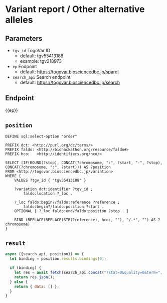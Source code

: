 # Variant report / Other alternative alleles

## Parameters

* `tgv_id` TogoVar ID
  * default: tgv55413188
  * example: tgv218973
* `ep` Endpoint
  * default: https://togovar.biosciencedbc.jp/sparql
* `search_api` Search endpoint
  * default: https://togovar.biosciencedbc.jp/search

## Endpoint

{{ep}}

## `position`
```sparql
DEFINE sql:select-option "order"

PREFIX dct: <http://purl.org/dc/terms/>
PREFIX faldo: <http://biohackathon.org/resource/faldo#>
PREFIX hco:   <http://identifiers.org/hco/>

SELECT (IF(BOUND(?stop), CONCAT(?chromosome, ":", ?start, "-", ?stop), CONCAT(?chromosome, ":", ?start))) AS ?position
FROM <http://togovar.biosciencedbc.jp/variation>
WHERE {
    VALUES ?tgv_id { "tgv55413188" }

    ?variation dct:identifier ?tgv_id ;
        faldo:location ?_loc .

    ?_loc faldo:begin?/faldo:reference ?reference ;
        faldo:begin?/faldo:position ?start .
    OPTIONAL { ?_loc faldo:end/faldo:position ?stop . }

    BIND (REPLACE(REPLACE(STR(?reference), hco:, ""), "/.*", "") AS ?chromosome)
}
```

## `result`

```javascript
async ({search_api, position}) => {
  let binding = position.results.bindings[0];

  if (binding) {
    let res = await fetch(search_api.concat("?stat=0&quality=0&term=", binding.position.value));
    return res.json();
  } else {
    return { data: [] };
  }
}
```
